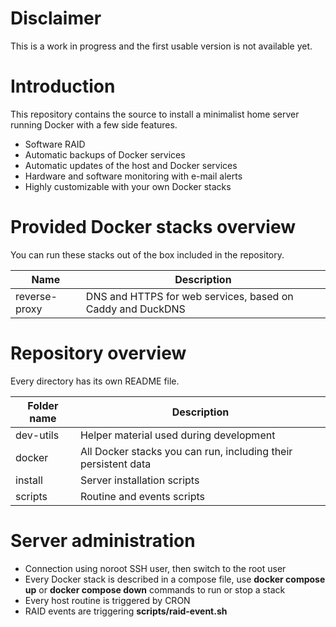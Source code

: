 # Disclaimer

This is a work in progress and the first usable version is not available yet.

# Introduction

This repository contains the source to install a minimalist home server
running Docker with a few side features.
- Software RAID
- Automatic backups of Docker services
- Automatic updates of the host and Docker services
- Hardware and software monitoring with e-mail alerts
- Highly customizable with your own Docker stacks

# Provided Docker stacks overview

You can run these stacks out of the box included in the repository.

| Name          | Description                                                |
|---------------|------------------------------------------------------------|
| reverse-proxy | DNS and HTTPS for web services, based on Caddy and DuckDNS |

# Repository overview

Every directory has its own README file.

| Folder name | Description                                                    |
|-------------|----------------------------------------------------------------|
| dev-utils   | Helper material used during development                        |
| docker      | All Docker stacks you can run, including their persistent data |
| install     | Server installation scripts                                    |
| scripts     | Routine and events scripts                                     |

# Server administration

- Connection using noroot SSH user, then switch to the root user
- Every Docker stack is described in a compose file, use __docker compose up__ or __docker compose down__ commands to run or stop a stack
- Every host routine is triggered by CRON
- RAID events are triggering __scripts/raid-event.sh__
